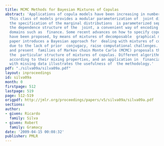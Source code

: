 ```yaml
---
title: MCMC Methods for Bayesian Mixtures of Copulas
abstract: 'Applications of copula models have been increasing in number in recent  years.
  This class of models provides a modular parameterization of  joint distributions:
  the specification of the marginal distributions  is parameterized separately from
  the dependence structure of the  joint, a convenient way of encoding a model for
  domains such as  finance. Some recent advances on how to specify copulas for arbitrary  dimensions
  have been proposed, by means of mixtures of decomposable  graphical models. This
  paper introduces a Bayesian approach for  dealing with mixtures of copulas which,
  due to the lack of prior  conjugacy, raise computational challenges. We motivate
  and present  families of Markov chain Monte Carlo (MCMC) proposals that exploit
  the  particular structure of mixtures of copulas. Different algorithms are  evaluated
  according to their mixing properties, and an application in  financial forecasting
  with missing data illustrates the usefulness of  the methodology.'
pdf: "./silva09a/silva09a.pdf"
layout: inproceedings
id: silva09a
month: 0
firstpage: 512
lastpage: 519
page: 512-519
origpdf: http://jmlr.org/proceedings/papers/v5/silva09a/silva09a.pdf
sections: 
author:
- given: Ricardo
  family: Silva
- given: Robert
  family: Gramacy
date: '2009-04-15 00:08:32'
publisher: PMLR
---
```


